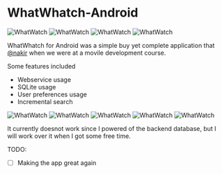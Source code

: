 # WhatWhatch-Android
![WhatWatch](readme-images/ic_launcher.png)
![WhatWatch](readme-images/ic_launcher.png)
![WhatWatch](readme-images/ic_launcher.png)
![WhatWatch](readme-images/ic_launcher.png)

WhatWhatch for Android was a simple buy yet complete application that [@nakir](https://github.com/Nakyr) when we were at a movile development course.

Some features included 
 - Webservice usage
 - SQLite usage
 - User preferences usage
 - Incremental search

![WhatWatch](readme-images/whatwtch-main.PNG)
![WhatWatch](readme-images/watchwatch-hamburger.PNG)
![WhatWatch](readme-images/whatwatch-detail.PNG)
![WhatWatch](readme-images/whatwatch-favs.PNG)
![WhatWatch](readme-images/whatwatch-search.PNG)

It currently doesnot work since I powered of the backend database, but I will work over it when I got some free time.

TODO:
- [ ] Making the app great again


